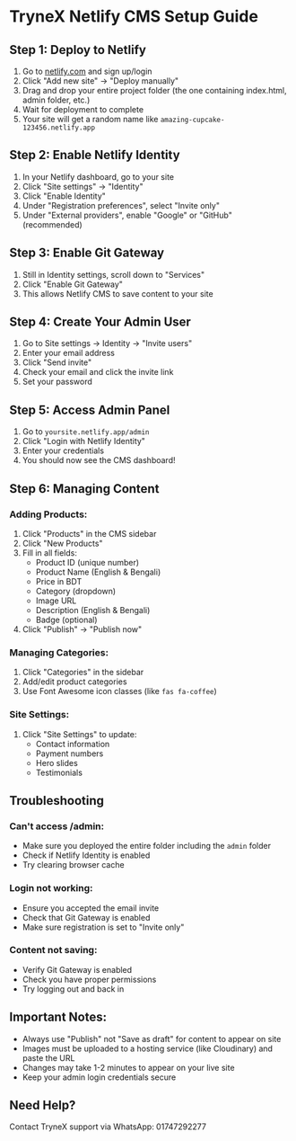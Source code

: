 # TryneX Netlify CMS Setup Guide

## Step 1: Deploy to Netlify
1. Go to [netlify.com](https://netlify.com) and sign up/login
2. Click "Add new site" → "Deploy manually"
3. Drag and drop your entire project folder (the one containing index.html, admin folder, etc.)
4. Wait for deployment to complete
5. Your site will get a random name like `amazing-cupcake-123456.netlify.app`

## Step 2: Enable Netlify Identity
1. In your Netlify dashboard, go to your site
2. Click "Site settings" → "Identity"
3. Click "Enable Identity"
4. Under "Registration preferences", select "Invite only"
5. Under "External providers", enable "Google" or "GitHub" (recommended)

## Step 3: Enable Git Gateway
1. Still in Identity settings, scroll down to "Services"
2. Click "Enable Git Gateway"
3. This allows Netlify CMS to save content to your site

## Step 4: Create Your Admin User
1. Go to Site settings → Identity → "Invite users"
2. Enter your email address
3. Click "Send invite"
4. Check your email and click the invite link
5. Set your password

## Step 5: Access Admin Panel
1. Go to `yoursite.netlify.app/admin`
2. Click "Login with Netlify Identity"
3. Enter your credentials
4. You should now see the CMS dashboard!

## Step 6: Managing Content

### Adding Products:
1. Click "Products" in the CMS sidebar
2. Click "New Products"
3. Fill in all fields:
   - Product ID (unique number)
   - Product Name (English & Bengali)
   - Price in BDT
   - Category (dropdown)
   - Image URL
   - Description (English & Bengali)
   - Badge (optional)
4. Click "Publish" → "Publish now"

### Managing Categories:
1. Click "Categories" in the sidebar
2. Add/edit product categories
3. Use Font Awesome icon classes (like `fas fa-coffee`)

### Site Settings:
1. Click "Site Settings" to update:
   - Contact information
   - Payment numbers
   - Hero slides
   - Testimonials

## Troubleshooting

### Can't access /admin:
- Make sure you deployed the entire folder including the `admin` folder
- Check if Netlify Identity is enabled
- Try clearing browser cache

### Login not working:
- Ensure you accepted the email invite
- Check that Git Gateway is enabled
- Make sure registration is set to "Invite only"

### Content not saving:
- Verify Git Gateway is enabled
- Check you have proper permissions
- Try logging out and back in

## Important Notes:
- Always use "Publish" not "Save as draft" for content to appear on site
- Images must be uploaded to a hosting service (like Cloudinary) and paste the URL
- Changes may take 1-2 minutes to appear on your live site
- Keep your admin login credentials secure

## Need Help?
Contact TryneX support via WhatsApp: 01747292277